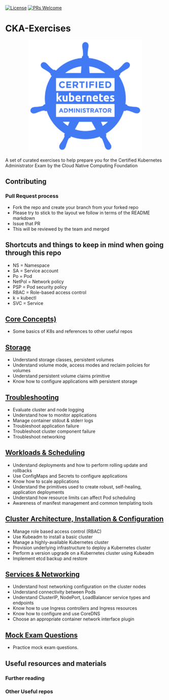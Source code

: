 [![License](https://img.shields.io/badge/License-Apache_2.0-blue.svg)](https://opensource.org/licenses/Apache-2.0)
[![PRs Welcome](https://img.shields.io/badge/PRs-welcome-brightgreen.svg?style=flat-square)](http://makeapullrequest.com)

# CKA-Exercises

<p align="center">
  <img width="360" src="cka-logo.png">
</p>

A set of curated exercises to help prepare you for the Certified Kubernetes Administrator Exam by the Cloud Native Computing Foundation

## Contributing

### Pull Request process
  - Fork the repo and create your branch from your forked repo
  - Please try to stick to the layout we follow in terms of the README markdown
  - Issue that PR
  - This will be reviewed by the team and merged


## Shortcuts and things to keep in mind when going through this repo

- NS = Namespace
- SA = Service account
- Po = Pod
- NetPol = Network policy
- PSP = Pod security policy
- RBAC = Role-based access control
- k = kubectl
- SVC = Service

## [Core Concepts)](1-Basics)

- Some basics of K8s and references to other useful repos

## [Storage](2-Storage)

- Understand storage classes, persistent volumes
- Understand volume mode, access modes and reclaim policies for volumes
- Understand persistent volume claims primitive
- Know how to configure applications with persistent storage

## [Troubleshooting](3-Troubleshooting)

- Evaluate cluster and node logging
- Understand how to monitor applications
- Manage container stdout & stderr logs
- Troubleshoot application failure
- Troubleshoot cluster component failure
- Troubleshoot networking

## [Workloads & Scheduling](4-Workloads-Scheduling)

- Understand deployments and how to perform rolling update and rollbacks
- Use ConfigMaps and Secrets to configure applications
- Know how to scale applications
- Understand the primitives used to create robust, self-healing, application deployments
- Understand how resource limits can affect Pod scheduling
- Awareness of manifest management and common templating tools

## [Cluster Architecture, Installation & Configuration](5-ClusterArchitecture-Installation-Configuration)

- Manage role based access control (RBAC)
- Use Kubeadm to install a basic cluster
- Manage a highly-available Kubernetes cluster
- Provision underlying infrastructure to deploy a Kubernetes cluster
- Perform a version upgrade on a Kubernetes cluster using Kubeadm
- Implement etcd backup and restore

## [Services & Networking](6-Services-Networking)

- Understand host networking configuration on the cluster nodes
- Understand connectivity between Pods
- Understand ClusterIP, NodePort, LoadBalancer service types and endpoints
- Know how to use Ingress controllers and Ingress resources
- Know how to configure and use CoreDNS
- Choose an appropriate container network interface plugin

## [Mock Exam Questions](7-mock-exam-questions)

- Practice mock exam questions.

## Useful resources and materials

### Further reading

### Other Useful repos
